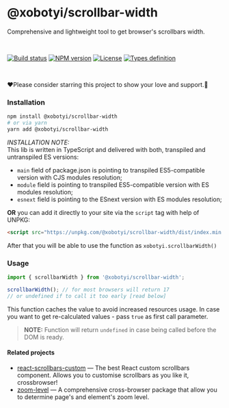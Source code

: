 # @xobotyi/scrollbar-width
Comprehensive and lightweight tool to get browser's scrollbars width.

<br />

[![Build status](https://flat.badgen.net/travis/xobotyi/scrollbar-width)](https://www.npmjs.com/package/@xobotyi/scrollbar-width)
[![NPM version](https://flat.badgen.net/npm/v/@xobotyi/scrollbar-width)](https://www.npmjs.com/package/@xobotyi/scrollbar-width)
[![License](https://flat.badgen.net/npm/license/@xobotyi/scrollbar-width)](https://www.npmjs.com/package/@xobotyi/scrollbar-width)
[![Types definition](https://flat.badgen.net/npm/types/@xobotyi/scrollbar-width)](https://www.npmjs.com/package/@xobotyi/scrollbar-width)

<br />

❤️Please consider starring this project to show your love and support.🙌

### Installation
```bash
npm install @xobotyi/scrollbar-width
# or via yarn
yarn add @xobotyi/scrollbar-width
```
_INSTALLATION NOTE:_  
This lib is written in TypeScript and delivered with both, transpiled and untranspiled ES versions:

- `main` field of package.json is pointing to transpiled ES5-compatible version with CJS modules resolution;
- `module` field is pointing to transpiled ES5-compatible version with ES modules resolution;
- `esnext` field is pointing to the ESnext version with ES modules resolution;


**OR** you can add it directly to your site via the `script` tag with help of UNPKG:
```html
<script src="https://unpkg.com/@xobotyi/scrollbar-width/dist/index.min.js"/>
```
After that you will be able to use the function as `xobotyi.scrollbarWidth()`

### Usage

```javascript
import { scrollbarWidth } from '@xobotyi/scrollbar-width';

scrollbarWidth(); // for most browsers will return 17
// or undefined if to call it too early [read below]
```

This function caches the value to avoid increased resources usage. In case you want to get re-calculated values - pass `true` as first call parameter.

>**NOTE:**
>Function will return `undefined` in case being called before the DOM is ready.

#### Related projects
- [react-scrollbars-custom](https://www.npmjs.com/package/react-scrollbars-custom) &mdash; The best React custom scrollbars component. Allows you to customise scrollbars as you like it, crossbrowser!
- [zoom-level](https://www.npmjs.com/package/zoom-level) &mdash; A comprehensive cross-browser package that allow you to determine page's and element's zoom level.

